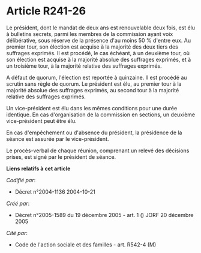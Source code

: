 # Article R241-26

Le président, dont le mandat de deux ans est renouvelable deux fois, est élu à bulletins secrets, parmi les membres de la
commission ayant voix délibérative, sous réserve de la présence d'au moins 50 % d'entre eux. Au premier tour, son élection
est acquise à la majorité des deux tiers des suffrages exprimés. Il est procédé, le cas échéant, à un deuxième tour, où son
élection est acquise à la majorité absolue des suffrages exprimés, et à un troisième tour, à la majorité relative des
suffrages exprimés.

A défaut de quorum, l'élection est reportée à quinzaine. Il est procédé au scrutin sans règle de quorum. Le président est
élu, au premier tour à la majorité absolue des suffrages exprimés, au second tour à la majorité relative des suffrages
exprimés.

Un vice-président est élu dans les mêmes conditions pour une durée identique. En cas d'organisation de la commission en
sections, un deuxième vice-président peut être élu.

En cas d'empêchement ou d'absence du président, la présidence de la séance est assurée par le vice-président.

Le procès-verbal de chaque réunion, comprenant un relevé des décisions prises, est signé par le président de séance.

**Liens relatifs à cet article**

_Codifié par_:

  - Décret n°2004-1136 2004-10-21

_Créé par_:

  - Décret n°2005-1589 du 19 décembre 2005 - art. 1 () JORF 20 décembre 2005

_Cité par_:

  - Code de l'action sociale et des familles - art. R542-4 (M)
